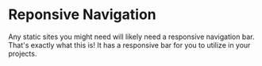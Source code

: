 # Reponsive Navigation

Any static sites you might need will likely need a responsive navigation bar. That's exactly what this is! It has a responsive bar for you to utilize in your projects.
